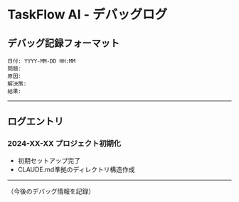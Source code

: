 # TaskFlow AI - デバッグログ

## デバッグ記録フォーマット
```
日付: YYYY-MM-DD HH:MM
問題: 
原因: 
解決策: 
結果: 
```

---

## ログエントリ

### 2024-XX-XX プロジェクト初期化
- 初期セットアップ完了
- CLAUDE.md準拠のディレクトリ構造作成

---

（今後のデバッグ情報を記録）